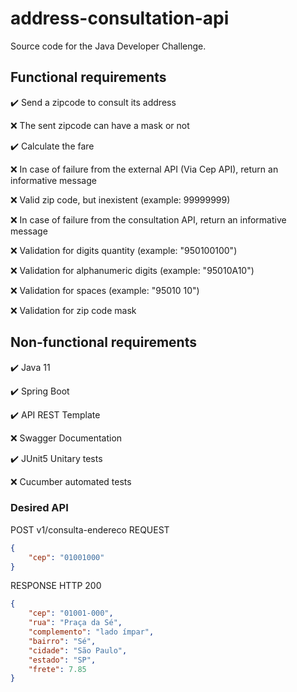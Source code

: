 # address-consultation-api

Source code for the Java Developer Challenge.

## Functional requirements

:heavy_check_mark: Send a zipcode to consult its address

:x: The sent zipcode can have a mask or not

:heavy_check_mark: Calculate the fare

:x: In case of failure from the external API (Via Cep API), return an informative message

:x: Valid zip code, but inexistent (example: 99999999)
    
:x: In case of failure from the consultation API, return an informative message

:x: Validation for digits quantity (example: "950100100")

:x: Validation for alphanumeric digits (example: "95010A10")

:x: Validation for spaces (example: "95010 10")

:x: Validation for zip code mask


## Non-functional requirements

:heavy_check_mark: Java 11

:heavy_check_mark: Spring Boot

:heavy_check_mark: API REST Template

:x: Swagger Documentation

:heavy_check_mark: JUnit5 Unitary tests

:x: Cucumber automated tests


### Desired API

POST v1/consulta-endereco
REQUEST

```json
{
    "cep": "01001000"
}
```

RESPONSE HTTP 200

```json
{
    "cep": "01001-000",
    "rua": "Praça da Sé",
    "complemento": "lado ímpar",
    "bairro": "Sé",
    "cidade": "São Paulo",
    "estado": "SP",
    "frete": 7.85
}
```
